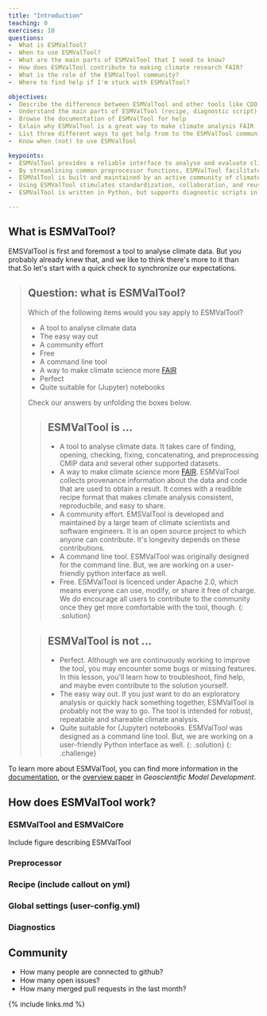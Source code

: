 ```yaml
---
title: "Introduction"
teaching: 0
exercises: 10
questions:
-  What is ESMValTool?
-  When to use ESMValTool?
-  What are the main parts of ESMValTool that I need to know?
-  How does ESMValTool contribute to making climate research FAIR?
-  What is the role of the ESMValTool community?
-  Where to find help if I'm stuck with ESMValTool?

objectives:
-  Describe the difference between ESMValTool and other tools like CDO or xarray
-  Understand the main parts of ESMValTool (recipe, diagnostic script)
-  Browse the documentation of ESMValTool for help
-  Exlain why ESMValTool is a great way to make climate analysis FAIR
-  List three different ways to get help from to the ESMValTool community (docs, user engagement email, github issues)
-  Know when (not) to use ESMValTool

keypoints:
-  ESMValTool provides a reliable interface to analyse and evaluate climate data
-  By streamlining common preprocessor functions, ESMValTool facilitates comparison
-  ESMValTool is built and maintained by an active community of climate scientists and software developers
-  Using ESMValTool stimulates standardization, collaboration, and reuse
-  ESMValTool is written in Python, but supports diagnostic scripts in multiple languages

---
```


## What is ESMValTool?
EMSValTool is first and foremost a tool to analyse climate data. But you probably already knew that, and we like to think there's more to it than that.So let's start with a quick check to synchronize our expectations.

> ## Question: what is ESMValTool?
>
> Which of the following items would you say apply to ESMValTool?
>
> - A tool to analyse climate data
> - The easy way out
> - A community effort
> - Free
> - A command line tool
> - A way to make climate science more [FAIR](https://fair-software.eu/about)
> - Perfect
> - Quite suitable for (Jupyter) notebooks
>
> Check our answers by unfolding the boxes below.
>
>> ## ESMValTool is ...
>>
>> - A tool to analyse climate data. It takes care of finding, opening, checking, fixing, concatenating, and preprocessing CMIP data and several other supported datasets.
>> - A way to make climate science more [FAIR](https://fair-software.eu/about). ESMValTool collects provenance information about the data and code that are used to obtain a result. It comes with a readible recipe format that makes climate analysis consistent, reproducbile, and easy to share.
>> - A community effort. EMSValTool is developed and maintained by a large team of climate scientists and software engineers. It is an open source project to which anyone can contribute. It's longevity depends on these contributions.
>> - A command line tool. ESMValTool was originally designed for the command line. But, we are working on a user-friendly python interface as well.
>> - Free. ESMValTool is licenced under Apache 2.0, which means everyone can use, modify, or share it free of charge. We *do* encourage all users to contribute to the community once they get more comfortable with the tool, though.
>{: .solution}
>
>> ## ESMValTool is not ...
>>
>> - Perfect. Although we are continuously working to improve the tool, you may encounter some bugs or missing features. In this lesson, you'll learn how to troubleshoot, find help, and maybe even contribute to the solution yourself.
>> - The easy way out. If you just want to do an exploratory analysis or quickly hack something together, ESMValTool is probably not the way to go. The tool is intended for robust, repeatable and shareable climate analysis.
>> - Quite suitable for (Jupyter) notebooks. ESMValTool was designed as a command line tool. But, we are working on a user-friendly Python interface as well.
>{: .solution}
{: .challenge}

To learn more about ESMValTool, you can find more information in the [documentation](https://docs.esmvaltool.org/en/latest/introduction.html), or the [overview paper](https://gmd.copernicus.org/articles/13/1179/2020/) in *Geoscientific Model Development*.

## How does ESMValTool work?

### ESMValTool and ESMValCore

Include figure describing ESMValTool

### Preprocessor

### Recipe (include callout on yml)

### Global settings (user-config.yml)

### Diagnostics

## Community

- How many people are connected to github?
- How many open issues?
- How many merged pull requests in the last month?

{% include links.md %}
